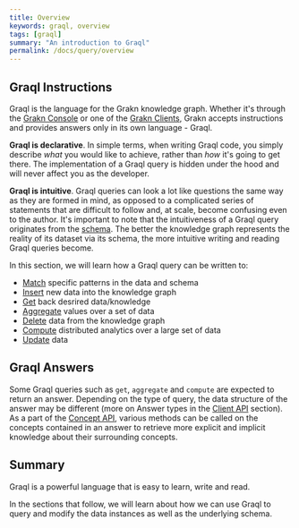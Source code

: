```yaml
---
title: Overview
keywords: graql, overview
tags: [graql]
summary: "An introduction to Graql"
permalink: /docs/query/overview
---
```


## Graql Instructions
Graql is the language for the Grakn knowledge graph. Whether it's through the [Grakn Console](...) or one of the [Grakn Clients](/docs/client-api/overview), Grakn accepts instructions and provides answers only in its own language - Graql.

**Graql is declarative**. In simple terms, when writing Graql code, you simply describe _what_ you would like to achieve, rather than _how_ it's going to get there. The implementation of a Graql query is hidden under the hood and will never affect you as the developer.

**Graql is intuitive**. Graql queries can look a lot like questions the same way as they are formed in mind, as opposed to a complicated series of statements that are difficult to follow and, at scale, become confusing even to the author. It's important to note that the intuitiveness of a Graql query originates from the [schema](/docs/schema/overview). The better the knowledge graph represents the reality of its dataset via its schema, the more intuitive writing and reading Graql queries become.

In this section, we will learn how a Graql query can be written to:
- [Match](/docs/query/match) specific patterns in the data and schema
- [Insert](/docs/query/insert) new data into the knowledge graph
- [Get](/docs/query/get) back desrired data/knowledge
- [Aggregate](/docs/query/aggregate) values over a set of data
- [Delete](/docs/query/delete) data from the knowledge graph
- [Compute](/docs/query/compute) distributed analytics over a large set of data
- [Update](/docs/query/update) data

## Graql Answers
Some Graql queries such as `get`, `aggregate` and `compute` are expected to return an answer. Depending on the type of query, the data structure of the answer may be different (more on Answer types in the [Client API](/docs/client-ap) section). As a part of the [Concept API](...), various methods can be called on the concepts contained in an answer to retrieve more explicit and implicit knowledge about their surrounding concepts.

## Summary
Graql is a powerful language that is easy to learn, write and read.

In the sections that follow, we will learn about how we can use Graql to query and modify the data instances as well as the underlying schema.